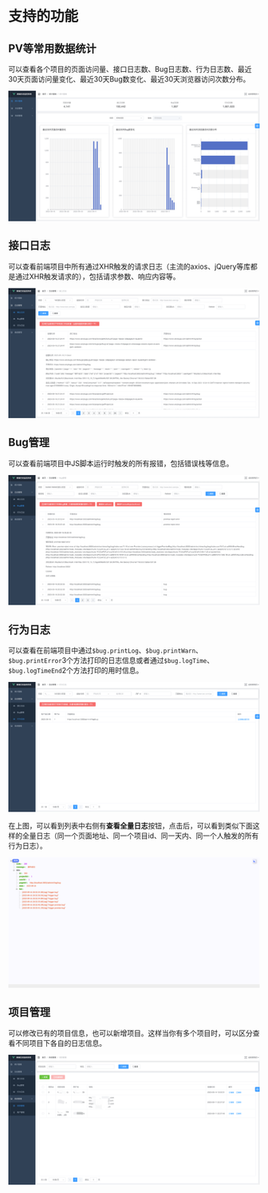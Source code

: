 # 支持的功能

## PV等常用数据统计

可以查看各个项目的页面访问量、接口日志数、Bug日志数、行为日志数、最近30天页面访问量变化、最近30天Bug数变化、最近30天浏览器访问次数分布。

![统计面板](./attachments/dashboard.png)

## 接口日志

可以查看前端项目中所有通过XHR触发的请求日志（主流的axios、jQuery等库都是通过XHR触发请求的），包括请求参数、响应内容等。

![接口日志](./attachments/api-log.png)

## Bug管理

可以查看前端项目中JS脚本运行时触发的所有报错，包括错误栈等信息。

![Bug管理](./attachments/bug-log.png)

## 行为日志

可以查看在前端项目中通过`$bug.printLog`、`$bug.printWarn`、`$bug.printError`3个方法打印的日志信息或者通过`$bug.logTime`、`$bug.logTimeEnd`2个方法打印的用时信息。

![行为日志](./attachments/action-log.png)

在上图，可以看到列表中右侧有**查看全量日志**按钮，点击后，可以看到类似下面这样的全量日志（同一个页面地址、同一个项目id、同一天内、同一个人触发的所有行为日志）。

![行为日志文件](./attachments/action-log-file.png)

## 项目管理

可以修改已有的项目信息，也可以新增项目。这样当你有多个项目时，可以区分查看不同项目下各自的日志信息。

![项目管理](./attachments/project-management.png)
